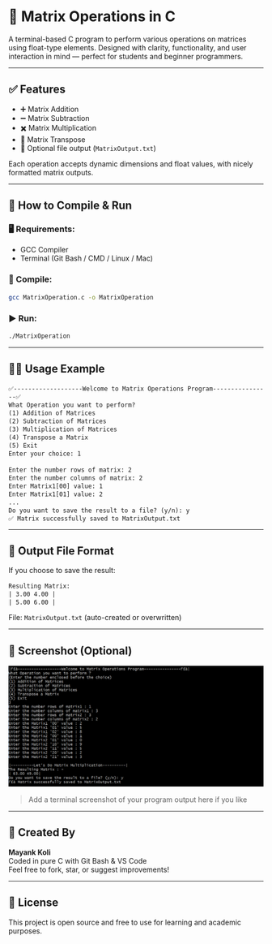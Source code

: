 
# 🧮 Matrix Operations in C

A terminal-based C program to perform various operations on matrices using float-type elements. Designed with clarity, functionality, and user interaction in mind — perfect for students and beginner programmers.

---

## ✅ Features

- ➕ Matrix Addition
- ➖ Matrix Subtraction
- ✖️ Matrix Multiplication
- 🔁 Matrix Transpose
- 💾 Optional file output (`MatrixOutput.txt`)

Each operation accepts dynamic dimensions and float values, with nicely formatted matrix outputs.

---

## 🚀 How to Compile & Run

### 🖥️ Requirements:
- GCC Compiler
- Terminal (Git Bash / CMD / Linux / Mac)

### 🔧 Compile:
```bash
gcc MatrixOperation.c -o MatrixOperation
```

### ▶️ Run:
```bash
./MatrixOperation
```

---

## 🧑‍💻 Usage Example

```
✅-------------------Welcome to Matrix Operations Program----------------✅
What Operation you want to perform?
(1) Addition of Matrices
(2) Subtraction of Matrices
(3) Multiplication of Matrices
(4) Transpose a Matrix
(5) Exit
Enter your choice: 1

Enter the number rows of matrix: 2
Enter the number columns of matrix: 2
Enter Matrix1[00] value: 1
Enter Matrix1[01] value: 2
...
Do you want to save the result to a file? (y/n): y
✅ Matrix successfully saved to MatrixOutput.txt
```

---

## 📁 Output File Format

If you choose to save the result:
```
Resulting Matrix:
| 3.00 4.00 |
| 5.00 6.00 |
```

File: `MatrixOutput.txt` (auto-created or overwritten)

---

## 📸 Screenshot (Optional)

![Matrix Output Screenshot](matrix_demo.png)

> Add a terminal screenshot of your program output here if you like

---

## 👑 Created By

**Mayank Koli**  
Coded in pure C with Git Bash & VS Code  
Feel free to fork, star, or suggest improvements!

---

## 📜 License

This project is open source and free to use for learning and academic purposes.
